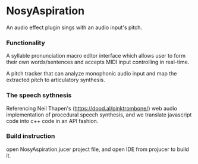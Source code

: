 # NosyAspiration
An audio effect plugin sings with an audio input's pitch. 

### Functionality

A syllable pronunciation macro editor interface which allows user to form their own words/sentences and accepts MIDI input controlling in real-time.

A pitch tracker that can analyze monophonic audio input and map the extracted pitch to articulatory synthesis.

### The speech sythnesis

Referencing Neil Thapen's (https://dood.al/pinktrombone/) web audio implementation of procedural speech synthesis, and we translate javascript code into c++ code in an API fashion.

### Build instruction

open NosyAspiration.jucer project file, and open IDE from projucer to build it.